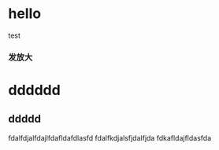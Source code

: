 # hello
test
### 发放大
# dddddd
## ddddd
fdalfdjalfdajlfdafldafdlasfd
fdalfkdjalsfjdalfjda
fdkafldajfldasfda